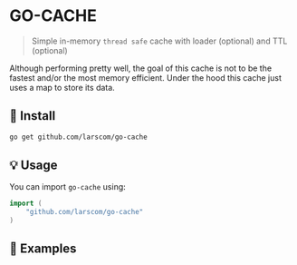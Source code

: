 # GO-CACHE

> Simple in-memory `thread safe` cache with loader (optional) and TTL (optional)

Although performing pretty well, the goal of this cache is not to be the fastest and/or the most memory efficient. Under the hood this cache just uses a map to store its data.

## 🚀 Install

```sh
go get github.com/larscom/go-cache
```

## 💡 Usage

You can import `go-cache` using:

```go
import (
    "github.com/larscom/go-cache"
)
```

## 🤠 Examples
